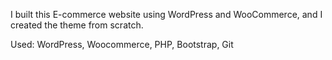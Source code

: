 I built this E-commerce website using WordPress and WooCommerce, and I created the theme from scratch.

Used: WordPress, Woocommerce, PHP, Bootstrap, Git
